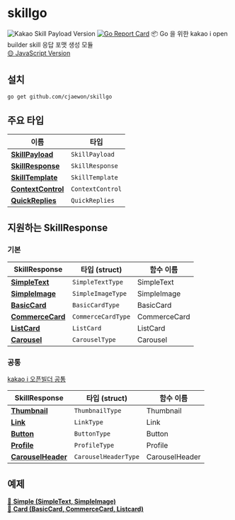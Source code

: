 # skillgo
![Kakao Skill Payload Version](http://img.shields.io/badge/Kakao%20SkillPayload%20Version-v2-yellow?style=flat-square&)
[![Go Report Card](https://goreportcard.com/badge/github.com/cjaewon/skillgo)](https://goreportcard.com/report/github.com/cjaewon/skillgo)
📦 Go 을 위한 kakao i open builder skill 응답 포맷 생성 모듈  
[🟡 JavaScript Version](https://github.com/cjaewon/kakaoEmbed)

## 설치
```sh
go get github.com/cjaewon/skillgo
```

## 주요 타입
| 이름 | 타입 |
| - | - |
| [**SkillPayload**](https://i.kakao.com/docs/skill-response-format#skillpayload) | `SkillPayload` |
| [**SkillResponse**](https://i.kakao.com/docs/skill-response-format#skillresponse) | `SkillResponse` |
| [**SkillTemplate**](https://i.kakao.com/docs/skill-response-format#skilltemplate) | `SkillTemplate` |
| [**ContextControl**](https://i.kakao.com/docs/skill-response-format#contextcontrol) | `ContextControl` |
| [**QuickReplies**](https://i.kakao.com/docs/skill-response-format#quickreplies) | `QuickReplies` |

## 지원하는 SkillResponse

### 기본

| SkillResponse | 타입 (struct) | 함수 이름 |
| - | - | - |
| [**SimpleText**](https://i.kakao.com/docs/skill-response-format#simpletext) | `SimpleTextType` | SimpleText |
| [**SimpleImage**](https://i.kakao.com/docs/skill-response-format#simpleimage) | `SimpleImageType` | SimpleImage |
| [**BasicCard**](https://i.kakao.com/docs/skill-response-format#basiccard) | `BasicCardType` | BasicCard |
| [**CommerceCard**](https://i.kakao.com/docs/skill-response-format#commercecard) | `CommerceCardType` | CommerceCard |
| [**ListCard**](https://i.kakao.com/docs/skill-response-format#listcard) | `ListCard` | ListCard |
| [**Carousel**](https://i.kakao.com/docs/skill-response-format#carousel) | `CarouselType` | Carousel |

### 공통
[kakao i 오픈빌더 공통](https://i.kakao.com/docs/skill-response-format#%EA%B3%B5%ED%86%B5)

| SkillResponse | 타입 (struct) | 함수 이름 |
| - | - | - |
| [**Thumbnail**](https://i.kakao.com/docs/skill-response-format#thumbnail) | `ThumbnailType` | Thumbnail |
| [**Link**](https://i.kakao.com/docs/skill-response-format#link) | `LinkType` | Link |
| [**Button**](https://i.kakao.com/docs/skill-response-format#button) | `ButtonType` | Button |
| [**Profile**](https://i.kakao.com/docs/skill-response-format#profile) | `ProfileType` | Profile |
| [**CarouselHeader**](https://i.kakao.com/docs/skill-response-format#carouselheader) | `CarouselHeaderType` | CarouselHeader |

## 예제

[📄 **Simple (SimpleText, SimpleImage)**](https://github.com/cjaewon/skillgo/tree/master/_examples/simple)  
[📄 **Card (BasicCard, CommerceCard, Listcard)**](https://github.com/cjaewon/skillgo/tree/master/_examples/card)  
